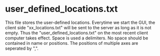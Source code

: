# user_defined_locations.txt

This file stores the user-defined locations. Everytime we start the GUI, the client side "xx_locations.txt" will be sent to the server as long as it is not empty. Thus the "user_defined_locations.txt" on the most recent client computer takes effect.
Space is used a delimiters. No space should be contained in name or positions. The positions of multiple axes are seperated by ",".
